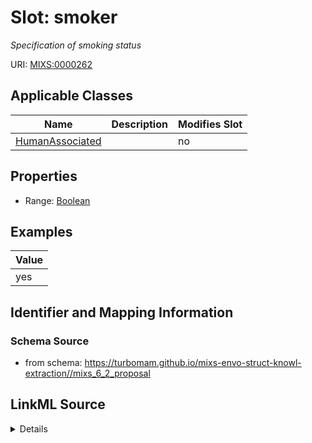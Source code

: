 # Slot: smoker


_Specification of smoking status_



URI: [MIXS:0000262](https://w3id.org/mixs/0000262)



<!-- no inheritance hierarchy -->




## Applicable Classes

| Name | Description | Modifies Slot |
| --- | --- | --- |
[HumanAssociated](HumanAssociated.md) |  |  no  |







## Properties

* Range: [Boolean](Boolean.md)






## Examples

| Value |
| --- |
| yes |

## Identifier and Mapping Information







### Schema Source


* from schema: https://turbomam.github.io/mixs-envo-struct-knowl-extraction//mixs_6_2_proposal




## LinkML Source

<details>
```yaml
name: smoker
description: Specification of smoking status
title: smoker
examples:
- value: 'yes'
from_schema: https://turbomam.github.io/mixs-envo-struct-knowl-extraction//mixs_6_2_proposal
rank: 1000
slot_uri: MIXS:0000262
multivalued: false
alias: smoker
domain_of:
- HumanAssociated
range: boolean
required: false
recommended: false

```
</details>